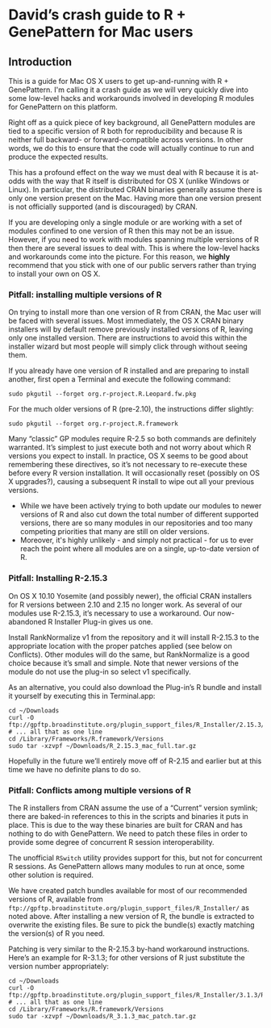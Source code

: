 # David’s crash guide to R + GenePattern for Mac users

## Introduction

This is a guide for Mac OS X users to get up-and-running with R + GenePattern.  I'm calling it a crash guide as we will very quickly dive into some low-level hacks and workarounds involved in developing R modules for GenePattern on this platform.

Right off as a quick piece of key background, all GenePattern modules are tied to a specific version of R both for reproducibility and because R is neither full backward- or forward-compatible across versions.  In other words, we do this to ensure that the code will actually continue to run and produce the expected results.

This has a profound effect on the way we must deal with R because it is at-odds with the way that R itself is distributed for OS X (unlike Windows or Linux).  In particular, the distributed CRAN binaries generally assume there is only one version present on the Mac.  Having more than one version present is not officially supported (and is discouraged) by CRAN.

If you are developing only a single module or are working with a set of modules confined to one version of R then this may not be an issue.  However, if you need to work with modules spanning multiple versions of R then there are several issues to deal with.  This is where the low-level hacks and workarounds come into the picture.  For this reason, we **highly** recommend that you stick with one of our public servers rather than trying to install your own on OS X.

### Pitfall: installing multiple versions of R
On trying to install more than one version of R from CRAN, the Mac user will be faced with several issues.  Most immediately, the OS X CRAN binary installers will by default remove previously installed versions of R, leaving only one installed version.  There are instructions to avoid this within the installer wizard but most people will simply click through without seeing them.

If you already have one version of R installed and are preparing to install another, first open a Terminal and execute the following command:

    sudo pkgutil --forget org.r-project.R.Leopard.fw.pkg

For the much older versions of R (pre-2.10), the instructions differ slightly:

    sudo pkgutil --forget org.r-project.R.framework

Many “classic” GP modules require R-2.5 so both commands are definitely warranted.  It’s simplest to just execute both and not worry about which R versions you expect to install.  In practice, OS X seems to be good about remembering these directives, so it’s not necessary to re-execute these before every R version installation.  It will occasionally reset (possibly on OS X upgrades?), causing a subsequent R install to wipe out all your previous versions.

- While we have been actively trying to both update our modules to newer versions of R and also cut down the total number of different supported versions, there are so many modules in our repositories and too many competing priorities that many are still on older versions.
- Moreover, it's highly unlikely - and simply not practical - for us to ever reach the point where all modules are on a single, up-to-date version of R.

### Pitfall: Installing R-2.15.3
On OS X 10.10 Yosemite (and possibly newer), the official CRAN installers for R versions between 2.10 and 2.15 no longer work.  As several of our modules use R-2.15.3, it’s necessary to use a workaround.  Our now-abandoned R Installer Plug-in gives us one.

Install RankNormalize v1 from the repository and it will install R-2.15.3 to the appropriate location with the proper patches applied (see below on Conflicts).  Other modules will do the same, but RankNormalize is a good choice because it’s small and simple.  Note that newer versions of the module do not use the plug-in so select v1 specifically.

As an alternative, you could also download the Plug-in’s R bundle and install it yourself by executing this in Terminal.app:

    cd ~/Downloads
    curl -O ftp://gpftp.broadinstitute.org/plugin_support_files/R_Installer/2.15.3/R_2.15.3_mac_full.tar.gz  # ... all that as one line
    cd /Library/Frameworks/R.framework/Versions
    sudo tar -xzvpf ~/Downloads/R_2.15.3_mac_full.tar.gz

Hopefully in the future we’ll entirely move off of R-2.15 and earlier but at this time we have no definite plans to do so.

### Pitfall: Conflicts among multiple versions of R
The R installers from CRAN assume the use of a “Current” version symlink; there are baked-in references to this in the scripts and binaries it puts in place.  This is due to the way these binaries are built for CRAN and has nothing to do with GenePattern.  We need to patch these files in order to provide some degree of concurrent R session interoperability.

The unofficial `RSwitch` utility provides support for this, but not for concurrent R sessions.  As GenePattern allows many modules to run at once, some other solution is required.

We have created patch bundles available for most of our recommended versions of R, available from `ftp://gpftp.broadinstitute.org/plugin_support_files/R_Installer/` as noted above.  After installing a new version of R, the bundle is extracted to overwrite the existing files.  Be sure to pick the bundle(s) exactly matching the version(s) of R you need.

Patching is very similar to the R-2.15.3 by-hand workaround instructions.  Here’s an example for R-3.1.3; for other versions of R just substitute the version number appropriately:

    cd ~/Downloads
    curl -O ftp://gpftp.broadinstitute.org/plugin_support_files/R_Installer/3.1.3/R_3.1.3_mac_patch.tar.gz  # ... all that as one line
    cd /Library/Frameworks/R.framework/Versions
    sudo tar -xzvpf ~/Downloads/R_3.1.3_mac_patch.tar.gz
